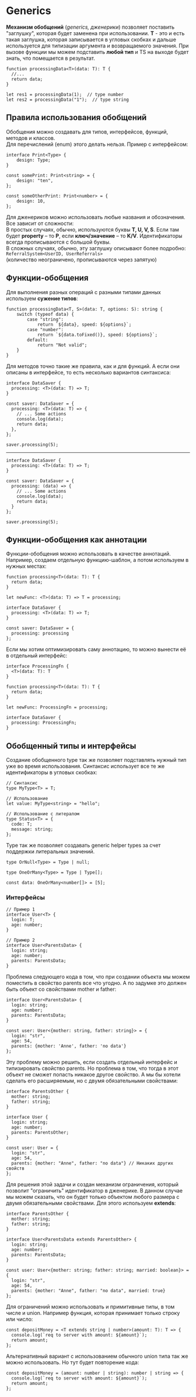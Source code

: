 # Generics

**Механизм обобщений** (_generics, дженерики_) позволяет поставить "заглушку", которая будет заменена при использовании. **T** - это и есть такая заглушка, которая записывается в угловых скобках и дальше используется для типизации аргумента и возвращаемого значения. При вызове функции мы можем подставить **любой тип** и TS на выходе будет знать, что помещается в результат.

    function processingData<T>(data: T): T {
      //...
      return data;
    }

    let res1 = processingData(1);  // type number
    let res2 = processingData("1");  // type string

## Правила использования обобщений

Обобщения можно создавать для типов, интерфейсов, функций, методов и классов.  
Для перечислений (enum) этого делать нельзя. Пример с интерфейсом:

    interface Print<Type> {
        design: Type;
    }

    const somePrint: Print<string> = {
        design: "ten",
    };

    const someOtherPrint: Print<number> = {
        design: 10,
    };

Для дженериков можно использовать любые названия и обозначения. Все зависит от сложности:  
В простых случаях, обычно, используются буквы **T, U, V, S**. Если там будет **property** – то **P**, если **ключ/значение** – то **K/V**.
Идентификаторы всегда прописываются с большой буквы.  
В сложных случаях, обычно, эту заглушку описывают более подробно:  
`ReferralSystem<UserID, UserReferrals>`  
(количество неограничено, прописываются через запятую)

## Функции-обобщения

Для выполнения разных операций с разными типами данных используем **сужение типов**:

    function processingData<T, S>(data: T, options: S): string {
        switch (typeof data) {
            case "string":
                return `${data}, speed: ${options}`;
            case "number":
                return `${data.toFixed()}, speed: ${options}`;
            default:
                return "Not valid";
        }
    }

Для методов точно такие же правила, как и для функций. А если они описаны в интерфейсе, то есть несколько вариантов синтаксиса:

    interface DataSaver {
      processing: <T>(data: T) => T;
    }

    const saver: DataSaver = {
      processing: <T>(data: T) => {
        // ... Some actions
        console.log(data);
        return data;
      },
    };

    saver.processing(5);

---

    interface DataSaver {
      processing: <T>(data: T) => T;
    }

    const saver: DataSaver = {
      processing: (data) => {
        // ... Some actions
        console.log(data);
        return data;
      }
    };

    saver.processing(5);

## Функции-обобщения как аннотации

Функции-обобщения можно использовать в качестве аннотаций. Например, создаем отдельную функцию-шаблон, а потом используем в нужных местах:

    function processing<T>(data: T): T {
      return data;
    }

    let newFunc: <T>(data: T) => T = processing;

    interface DataSaver {
      processing: <T>(data: T) => T;
    }

    const saver: DataSaver = {
      processing: processing
    };

Если мы хотим оптимизировать саму аннотацию, то можно вынести её в отдельный интерфейс:

    interface ProcessingFn {
      <T>(data: T): T
    }

    function processing<T>(data: T): T {
      return data;
    }

    let newFunc: ProcessingFn = processing;

    interface DataSaver {
      processing: ProcessingFn;
    }

## Обобщенный типы и интерфейсы

Создание обобщенного type так же позволяет подставлять нужный тип уже во время использования. Синтаксис использует все те же идентификаторы в угловых скобках:

    // Синтаксис
    type MyType<T> = T;

    // Использование
    let value: MyType<string> = "hello";

    // Использование с литералом
    type Status<T> = {
      code: T;
      message: string;
    };

Type так же позволяет создавать generic helper types за счет поддержки литеральных значений.

    type OrNull<Type> = Type | null;

    type OneOrMany<Type> = Type | Type[];

    const data: OneOrMany<number[]> = [5];

### Интерфейсы

    // Пример 1
    interface User<T> {
      login: T;
      age: number;
    }

    // Пример 2
    interface User<ParentsData> {
      login: string;
      age: number;
      parents: ParentsData;
    }

Проблема следующего кода в том, что при создании объекта мы можем поместить в свойство parents все что угодно. А по задумке это должен быть объект со свойствами mother и father:

    interface User<ParentsData> {
      login: string;
      age: number;
      parents: ParentsData;
    }

    const user: User<{mother: string, father: string}> = {
      login: "str",
      age: 54,
      parents: {mother: 'Anne', father: 'no data'}
    };

Эту проблему можно решить, если создать отдельный интерфейс и типизировать свойство parents. Но проблема в том, что тогда в этот объект не сможет попасть никакое другое свойство. А мы бы хотели сделать его расширяемым, но с двумя обязательными свойствами:

    interface ParentsOther {
      mother: string;
      father: string;
    }

    interface User {
      login: string;
      age: number;
      parents: ParentsOther;
    }

    const user: User = {
      login: "str",
      age: 54,
      parents: {mother: "Anne", father: "no data"} // Никаких других свойств
    };

Для решения этой задачи и создан механизм ограничения, который позволит "ограничить" идентификатор в дженерике. В данном случае мы можем сказать, что он будет только объектом любого размера с двумя обязательными свойствами. Для этого используем **extends**:

    interface ParentsOther {
      mother: string;
      father: string;
    }

    interface User<ParentsData extends ParentsOther> {
      login: string;
      age: number;
      parents: ParentsData;
    }

    const user: User<{mother: string; father: string; married: boolean}> = {
      login: "str",
      age: 54,
      parents: {mother: "Anne", father: "no data", married: true}
    };

Для ограничений можно использовать и примитивные типы, в том числе и union. Например функция, которая принимает только строку или число:

    const depositMoney = <T extends string | number>(amount: T): T => {
      console.log(`req to server with amount: ${amount}`);
      return amount;
    };

Альтернативный вариант с использованием обычного union типа так же можно использовать. Но тут будет повторение кода:

    const depositMoney = (amount: number | string): number | string => {
      console.log(`req to server with amount: ${amount}`);
      return amount;
    };
